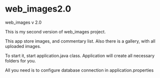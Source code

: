 # web_images2.0
web_images v 2.0

This is my second version of web_images project.

This app store images, and commentary list. Also there is a gallery, with all uploaded images.

To start it, start application.java class.
Application will create all necessary folders for you.

All you need is to configure database connection in application.properties